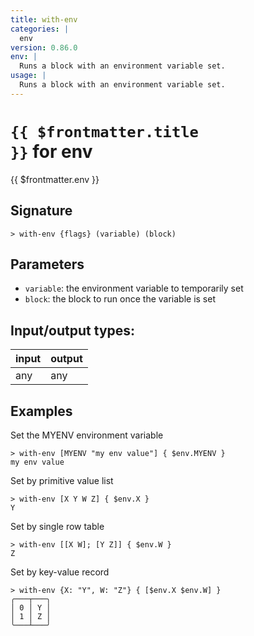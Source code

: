 ```yaml
---
title: with-env
categories: |
  env
version: 0.86.0
env: |
  Runs a block with an environment variable set.
usage: |
  Runs a block with an environment variable set.
---
```

<!-- This file is automatically generated. Please edit the command in https://github.com/nushell/nushell instead. -->

# <code>{{ $frontmatter.title }}</code> for env

<div class='command-title'>{{ $frontmatter.env }}</div>

## Signature

```> with-env {flags} (variable) (block)```

## Parameters

 -  `variable`: the environment variable to temporarily set
 -  `block`: the block to run once the variable is set


## Input/output types:

| input | output |
| ----- | ------ |
| any   | any    |

## Examples

Set the MYENV environment variable
```nu
> with-env [MYENV "my env value"] { $env.MYENV }
my env value
```

Set by primitive value list
```nu
> with-env [X Y W Z] { $env.X }
Y
```

Set by single row table
```nu
> with-env [[X W]; [Y Z]] { $env.W }
Z
```

Set by key-value record
```nu
> with-env {X: "Y", W: "Z"} { [$env.X $env.W] }
╭───┬───╮
│ 0 │ Y │
│ 1 │ Z │
╰───┴───╯

```
